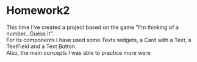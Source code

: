 # Homework2

This time I've created a project based on the game "I'm thinking of a number...Guess it". <br>
For its components I have used some Texts widgets, a Card with a Text, a TextField and a Text Button. <br>
Also, the main concepts I was able to practice more were
